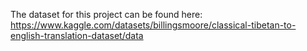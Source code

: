 The dataset for this project can be found here: 
https://www.kaggle.com/datasets/billingsmoore/classical-tibetan-to-english-translation-dataset/data
